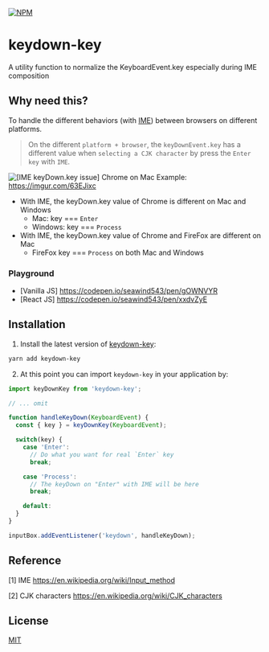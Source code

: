 [![NPM](https://nodei.co/npm/keydown-key.png?downloads=true&stars=true)](https://www.npmjs.com/package/keydown-key/)

# keydown-key

A utility function to normalize the KeyboardEvent.key especially during IME composition

## Why need this?

To handle the different behaviors (with [IME](https://en.wikipedia.org/wiki/Input_method)) between browsers on different platforms.

> On the different `platform + browser`, the `keyDownEvent.key` has a different value when `selecting a CJK character` by press the `Enter key` with `IME`.

![[IME keyDown.key issue] Chrome on Mac](https://imgur.com/63EJixc)
Example: https://imgur.com/63EJixc

- With IME, the keyDown.key value of Chrome is different on Mac and Windows
  - Mac: key === `Enter`
  - Windows: key === `Process`
- With IME, the keyDown.key value of Chrome and FireFox are different on Mac
  - FireFox key === `Process` on both Mac and Windows

### Playground

- [Vanilla JS] https://codepen.io/seawind543/pen/gOWNVYR
- [React JS] https://codepen.io/seawind543/pen/xxdvZyE

## Installation

1. Install the latest version of [keydown-key](https://github.com/seawind543/keydown-key):

  ```sh
  yarn add keydown-key
  ```

2. At this point you can import `keydown-key` in your application by:

  ```javascript
  import keyDownKey from 'keydown-key';

  // ... omit

  function handleKeyDown(KeyboardEvent) { 
    const { key } = keyDownKey(KeyboardEvent);

    switch(key) {
      case 'Enter':
        // Do what you want for real `Enter` key
        break;

      case 'Process':
        // The keyDown on "Enter" with IME will be here
        break;

      default: 
    }
  }

  inputBox.addEventListener('keydown', handleKeyDown);
  ```

## Reference

[1] IME https://en.wikipedia.org/wiki/Input_method

[2] CJK characters https://en.wikipedia.org/wiki/CJK_characters 

## License

[MIT](./LICENSE)